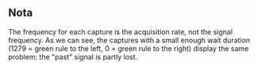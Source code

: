 Nota
----

The frequency for each capture is the acquisition rate, not the signal frequency.
As we can see, the captures with a small enough wait duration
(1279 = green rule to the left, 0 = green rule to the right) display the same problem:
the "past" signal is partly lost.

